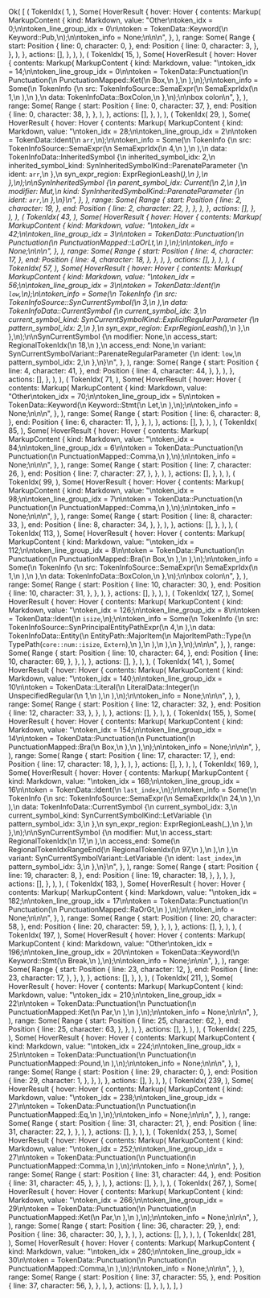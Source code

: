 Ok(
    [
        (
            TokenIdx(
                1,
            ),
            Some(
                HoverResult {
                    hover: Hover {
                        contents: Markup(
                            MarkupContent {
                                kind: Markdown,
                                value: "Other\ntoken_idx = 0;\n\ntoken_line_group_idx = 0\n\ntoken = TokenData::Keyword(\n    Keyword::Pub,\n);\n\ntoken_info = None;\n\n\n",
                            },
                        ),
                        range: Some(
                            Range {
                                start: Position {
                                    line: 0,
                                    character: 0,
                                },
                                end: Position {
                                    line: 0,
                                    character: 3,
                                },
                            },
                        ),
                    },
                    actions: [],
                },
            ),
        ),
        (
            TokenIdx(
                15,
            ),
            Some(
                HoverResult {
                    hover: Hover {
                        contents: Markup(
                            MarkupContent {
                                kind: Markdown,
                                value: "\ntoken_idx = 14;\n\ntoken_line_group_idx = 0\n\ntoken = TokenData::Punctuation(\n    Punctuation(\n        PunctuationMapped::Ket(\n            Box,\n        ),\n    ),\n);\n\ntoken_info = Some(\n    TokenInfo {\n        src: TokenInfoSource::SemaExpr(\n            SemaExprIdx(\n                1,\n            ),\n        ),\n        data: TokenInfoData::BoxColon,\n    },\n);\n\nbox colon\n",
                            },
                        ),
                        range: Some(
                            Range {
                                start: Position {
                                    line: 0,
                                    character: 37,
                                },
                                end: Position {
                                    line: 0,
                                    character: 38,
                                },
                            },
                        ),
                    },
                    actions: [],
                },
            ),
        ),
        (
            TokenIdx(
                29,
            ),
            Some(
                HoverResult {
                    hover: Hover {
                        contents: Markup(
                            MarkupContent {
                                kind: Markdown,
                                value: "\ntoken_idx = 28;\n\ntoken_line_group_idx = 2\n\ntoken = TokenData::Ident(\n    `arr`,\n);\n\ntoken_info = Some(\n    TokenInfo {\n        src: TokenInfoSource::SemaExpr(\n            SemaExprIdx(\n                4,\n            ),\n        ),\n        data: TokenInfoData::InheritedSymbol {\n            inherited_symbol_idx: 2,\n            inherited_symbol_kind: SynInheritedSymbolKind::ParenateParameter {\n                ident: `arr`,\n            },\n            syn_expr_region: ExprRegionLeash(_),\n        },\n    },\n);\n\nSynInheritedSymbol {\n    parent_symbol_idx: Current(\n        2,\n    ),\n    modifier: Mut,\n    kind: SynInheritedSymbolKind::ParenateParameter {\n        ident: `arr`,\n    },\n}\n",
                            },
                        ),
                        range: Some(
                            Range {
                                start: Position {
                                    line: 2,
                                    character: 19,
                                },
                                end: Position {
                                    line: 2,
                                    character: 22,
                                },
                            },
                        ),
                    },
                    actions: [],
                },
            ),
        ),
        (
            TokenIdx(
                43,
            ),
            Some(
                HoverResult {
                    hover: Hover {
                        contents: Markup(
                            MarkupContent {
                                kind: Markdown,
                                value: "\ntoken_idx = 42;\n\ntoken_line_group_idx = 3\n\ntoken = TokenData::Punctuation(\n    Punctuation(\n        PunctuationMapped::LaOrLt,\n    ),\n);\n\ntoken_info = None;\n\n\n",
                            },
                        ),
                        range: Some(
                            Range {
                                start: Position {
                                    line: 4,
                                    character: 17,
                                },
                                end: Position {
                                    line: 4,
                                    character: 18,
                                },
                            },
                        ),
                    },
                    actions: [],
                },
            ),
        ),
        (
            TokenIdx(
                57,
            ),
            Some(
                HoverResult {
                    hover: Hover {
                        contents: Markup(
                            MarkupContent {
                                kind: Markdown,
                                value: "\ntoken_idx = 56;\n\ntoken_line_group_idx = 3\n\ntoken = TokenData::Ident(\n    `low`,\n);\n\ntoken_info = Some(\n    TokenInfo {\n        src: TokenInfoSource::SynCurrentSymbol(\n            3,\n        ),\n        data: TokenInfoData::CurrentSymbol {\n            current_symbol_idx: 3,\n            current_symbol_kind: SynCurrentSymbolKind::ExplicitRegularParameter {\n                pattern_symbol_idx: 2,\n            },\n            syn_expr_region: ExprRegionLeash(_),\n        },\n    },\n);\n\nSynCurrentSymbol {\n    modifier: None,\n    access_start: RegionalTokenIdx(\n        18,\n    ),\n    access_end: None,\n    variant: SynCurrentSymbolVariant::ParenateRegularParameter {\n        ident: `low`,\n        pattern_symbol_idx: 2,\n    },\n}\n",
                            },
                        ),
                        range: Some(
                            Range {
                                start: Position {
                                    line: 4,
                                    character: 41,
                                },
                                end: Position {
                                    line: 4,
                                    character: 44,
                                },
                            },
                        ),
                    },
                    actions: [],
                },
            ),
        ),
        (
            TokenIdx(
                71,
            ),
            Some(
                HoverResult {
                    hover: Hover {
                        contents: Markup(
                            MarkupContent {
                                kind: Markdown,
                                value: "Other\ntoken_idx = 70;\n\ntoken_line_group_idx = 5\n\ntoken = TokenData::Keyword(\n    Keyword::Stmt(\n        Let,\n    ),\n);\n\ntoken_info = None;\n\n\n",
                            },
                        ),
                        range: Some(
                            Range {
                                start: Position {
                                    line: 6,
                                    character: 8,
                                },
                                end: Position {
                                    line: 6,
                                    character: 11,
                                },
                            },
                        ),
                    },
                    actions: [],
                },
            ),
        ),
        (
            TokenIdx(
                85,
            ),
            Some(
                HoverResult {
                    hover: Hover {
                        contents: Markup(
                            MarkupContent {
                                kind: Markdown,
                                value: "\ntoken_idx = 84;\n\ntoken_line_group_idx = 6\n\ntoken = TokenData::Punctuation(\n    Punctuation(\n        PunctuationMapped::Comma,\n    ),\n);\n\ntoken_info = None;\n\n\n",
                            },
                        ),
                        range: Some(
                            Range {
                                start: Position {
                                    line: 7,
                                    character: 26,
                                },
                                end: Position {
                                    line: 7,
                                    character: 27,
                                },
                            },
                        ),
                    },
                    actions: [],
                },
            ),
        ),
        (
            TokenIdx(
                99,
            ),
            Some(
                HoverResult {
                    hover: Hover {
                        contents: Markup(
                            MarkupContent {
                                kind: Markdown,
                                value: "\ntoken_idx = 98;\n\ntoken_line_group_idx = 7\n\ntoken = TokenData::Punctuation(\n    Punctuation(\n        PunctuationMapped::Comma,\n    ),\n);\n\ntoken_info = None;\n\n\n",
                            },
                        ),
                        range: Some(
                            Range {
                                start: Position {
                                    line: 8,
                                    character: 33,
                                },
                                end: Position {
                                    line: 8,
                                    character: 34,
                                },
                            },
                        ),
                    },
                    actions: [],
                },
            ),
        ),
        (
            TokenIdx(
                113,
            ),
            Some(
                HoverResult {
                    hover: Hover {
                        contents: Markup(
                            MarkupContent {
                                kind: Markdown,
                                value: "\ntoken_idx = 112;\n\ntoken_line_group_idx = 8\n\ntoken = TokenData::Punctuation(\n    Punctuation(\n        PunctuationMapped::Bra(\n            Box,\n        ),\n    ),\n);\n\ntoken_info = Some(\n    TokenInfo {\n        src: TokenInfoSource::SemaExpr(\n            SemaExprIdx(\n                1,\n            ),\n        ),\n        data: TokenInfoData::BoxColon,\n    },\n);\n\nbox colon\n",
                            },
                        ),
                        range: Some(
                            Range {
                                start: Position {
                                    line: 10,
                                    character: 30,
                                },
                                end: Position {
                                    line: 10,
                                    character: 31,
                                },
                            },
                        ),
                    },
                    actions: [],
                },
            ),
        ),
        (
            TokenIdx(
                127,
            ),
            Some(
                HoverResult {
                    hover: Hover {
                        contents: Markup(
                            MarkupContent {
                                kind: Markdown,
                                value: "\ntoken_idx = 126;\n\ntoken_line_group_idx = 8\n\ntoken = TokenData::Ident(\n    `isize`,\n);\n\ntoken_info = Some(\n    TokenInfo {\n        src: TokenInfoSource::SynPrincipalEntityPathExpr(\n            4,\n        ),\n        data: TokenInfoData::Entity(\n            EntityPath::MajorItem(\n                MajorItemPath::Type(\n                    TypePath(`core::num::isize`, `Extern`),\n                ),\n            ),\n        ),\n    },\n);\n\n\n",
                            },
                        ),
                        range: Some(
                            Range {
                                start: Position {
                                    line: 10,
                                    character: 64,
                                },
                                end: Position {
                                    line: 10,
                                    character: 69,
                                },
                            },
                        ),
                    },
                    actions: [],
                },
            ),
        ),
        (
            TokenIdx(
                141,
            ),
            Some(
                HoverResult {
                    hover: Hover {
                        contents: Markup(
                            MarkupContent {
                                kind: Markdown,
                                value: "\ntoken_idx = 140;\n\ntoken_line_group_idx = 10\n\ntoken = TokenData::Literal(\n    LiteralData::Integer(\n        UnspecifiedRegular(\n            1,\n        ),\n    ),\n);\n\ntoken_info = None;\n\n\n",
                            },
                        ),
                        range: Some(
                            Range {
                                start: Position {
                                    line: 12,
                                    character: 32,
                                },
                                end: Position {
                                    line: 12,
                                    character: 33,
                                },
                            },
                        ),
                    },
                    actions: [],
                },
            ),
        ),
        (
            TokenIdx(
                155,
            ),
            Some(
                HoverResult {
                    hover: Hover {
                        contents: Markup(
                            MarkupContent {
                                kind: Markdown,
                                value: "\ntoken_idx = 154;\n\ntoken_line_group_idx = 14\n\ntoken = TokenData::Punctuation(\n    Punctuation(\n        PunctuationMapped::Bra(\n            Box,\n        ),\n    ),\n);\n\ntoken_info = None;\n\n\n",
                            },
                        ),
                        range: Some(
                            Range {
                                start: Position {
                                    line: 17,
                                    character: 17,
                                },
                                end: Position {
                                    line: 17,
                                    character: 18,
                                },
                            },
                        ),
                    },
                    actions: [],
                },
            ),
        ),
        (
            TokenIdx(
                169,
            ),
            Some(
                HoverResult {
                    hover: Hover {
                        contents: Markup(
                            MarkupContent {
                                kind: Markdown,
                                value: "\ntoken_idx = 168;\n\ntoken_line_group_idx = 16\n\ntoken = TokenData::Ident(\n    `last_index`,\n);\n\ntoken_info = Some(\n    TokenInfo {\n        src: TokenInfoSource::SemaExpr(\n            SemaExprIdx(\n                24,\n            ),\n        ),\n        data: TokenInfoData::CurrentSymbol {\n            current_symbol_idx: 3,\n            current_symbol_kind: SynCurrentSymbolKind::LetVariable {\n                pattern_symbol_idx: 3,\n            },\n            syn_expr_region: ExprRegionLeash(_),\n        },\n    },\n);\n\nSynCurrentSymbol {\n    modifier: Mut,\n    access_start: RegionalTokenIdx(\n        17,\n    ),\n    access_end: Some(\n        RegionalTokenIdxRangeEnd(\n            RegionalTokenIdx(\n                97,\n            ),\n        ),\n    ),\n    variant: SynCurrentSymbolVariant::LetVariable {\n        ident: `last_index`,\n        pattern_symbol_idx: 3,\n    },\n}\n",
                            },
                        ),
                        range: Some(
                            Range {
                                start: Position {
                                    line: 19,
                                    character: 8,
                                },
                                end: Position {
                                    line: 19,
                                    character: 18,
                                },
                            },
                        ),
                    },
                    actions: [],
                },
            ),
        ),
        (
            TokenIdx(
                183,
            ),
            Some(
                HoverResult {
                    hover: Hover {
                        contents: Markup(
                            MarkupContent {
                                kind: Markdown,
                                value: "\ntoken_idx = 182;\n\ntoken_line_group_idx = 17\n\ntoken = TokenData::Punctuation(\n    Punctuation(\n        PunctuationMapped::RaOrGt,\n    ),\n);\n\ntoken_info = None;\n\n\n",
                            },
                        ),
                        range: Some(
                            Range {
                                start: Position {
                                    line: 20,
                                    character: 58,
                                },
                                end: Position {
                                    line: 20,
                                    character: 59,
                                },
                            },
                        ),
                    },
                    actions: [],
                },
            ),
        ),
        (
            TokenIdx(
                197,
            ),
            Some(
                HoverResult {
                    hover: Hover {
                        contents: Markup(
                            MarkupContent {
                                kind: Markdown,
                                value: "Other\ntoken_idx = 196;\n\ntoken_line_group_idx = 20\n\ntoken = TokenData::Keyword(\n    Keyword::Stmt(\n        Break,\n    ),\n);\n\ntoken_info = None;\n\n\n",
                            },
                        ),
                        range: Some(
                            Range {
                                start: Position {
                                    line: 23,
                                    character: 12,
                                },
                                end: Position {
                                    line: 23,
                                    character: 17,
                                },
                            },
                        ),
                    },
                    actions: [],
                },
            ),
        ),
        (
            TokenIdx(
                211,
            ),
            Some(
                HoverResult {
                    hover: Hover {
                        contents: Markup(
                            MarkupContent {
                                kind: Markdown,
                                value: "\ntoken_idx = 210;\n\ntoken_line_group_idx = 22\n\ntoken = TokenData::Punctuation(\n    Punctuation(\n        PunctuationMapped::Ket(\n            Par,\n        ),\n    ),\n);\n\ntoken_info = None;\n\n\n",
                            },
                        ),
                        range: Some(
                            Range {
                                start: Position {
                                    line: 25,
                                    character: 62,
                                },
                                end: Position {
                                    line: 25,
                                    character: 63,
                                },
                            },
                        ),
                    },
                    actions: [],
                },
            ),
        ),
        (
            TokenIdx(
                225,
            ),
            Some(
                HoverResult {
                    hover: Hover {
                        contents: Markup(
                            MarkupContent {
                                kind: Markdown,
                                value: "\ntoken_idx = 224;\n\ntoken_line_group_idx = 25\n\ntoken = TokenData::Punctuation(\n    Punctuation(\n        PunctuationMapped::Pound,\n    ),\n);\n\ntoken_info = None;\n\n\n",
                            },
                        ),
                        range: Some(
                            Range {
                                start: Position {
                                    line: 29,
                                    character: 0,
                                },
                                end: Position {
                                    line: 29,
                                    character: 1,
                                },
                            },
                        ),
                    },
                    actions: [],
                },
            ),
        ),
        (
            TokenIdx(
                239,
            ),
            Some(
                HoverResult {
                    hover: Hover {
                        contents: Markup(
                            MarkupContent {
                                kind: Markdown,
                                value: "\ntoken_idx = 238;\n\ntoken_line_group_idx = 27\n\ntoken = TokenData::Punctuation(\n    Punctuation(\n        PunctuationMapped::Eq,\n    ),\n);\n\ntoken_info = None;\n\n\n",
                            },
                        ),
                        range: Some(
                            Range {
                                start: Position {
                                    line: 31,
                                    character: 21,
                                },
                                end: Position {
                                    line: 31,
                                    character: 22,
                                },
                            },
                        ),
                    },
                    actions: [],
                },
            ),
        ),
        (
            TokenIdx(
                253,
            ),
            Some(
                HoverResult {
                    hover: Hover {
                        contents: Markup(
                            MarkupContent {
                                kind: Markdown,
                                value: "\ntoken_idx = 252;\n\ntoken_line_group_idx = 27\n\ntoken = TokenData::Punctuation(\n    Punctuation(\n        PunctuationMapped::Comma,\n    ),\n);\n\ntoken_info = None;\n\n\n",
                            },
                        ),
                        range: Some(
                            Range {
                                start: Position {
                                    line: 31,
                                    character: 44,
                                },
                                end: Position {
                                    line: 31,
                                    character: 45,
                                },
                            },
                        ),
                    },
                    actions: [],
                },
            ),
        ),
        (
            TokenIdx(
                267,
            ),
            Some(
                HoverResult {
                    hover: Hover {
                        contents: Markup(
                            MarkupContent {
                                kind: Markdown,
                                value: "\ntoken_idx = 266;\n\ntoken_line_group_idx = 29\n\ntoken = TokenData::Punctuation(\n    Punctuation(\n        PunctuationMapped::Ket(\n            Par,\n        ),\n    ),\n);\n\ntoken_info = None;\n\n\n",
                            },
                        ),
                        range: Some(
                            Range {
                                start: Position {
                                    line: 36,
                                    character: 29,
                                },
                                end: Position {
                                    line: 36,
                                    character: 30,
                                },
                            },
                        ),
                    },
                    actions: [],
                },
            ),
        ),
        (
            TokenIdx(
                281,
            ),
            Some(
                HoverResult {
                    hover: Hover {
                        contents: Markup(
                            MarkupContent {
                                kind: Markdown,
                                value: "\ntoken_idx = 280;\n\ntoken_line_group_idx = 30\n\ntoken = TokenData::Punctuation(\n    Punctuation(\n        PunctuationMapped::Comma,\n    ),\n);\n\ntoken_info = None;\n\n\n",
                            },
                        ),
                        range: Some(
                            Range {
                                start: Position {
                                    line: 37,
                                    character: 55,
                                },
                                end: Position {
                                    line: 37,
                                    character: 56,
                                },
                            },
                        ),
                    },
                    actions: [],
                },
            ),
        ),
    ],
)